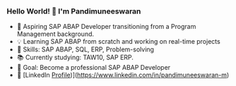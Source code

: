 ### Hello World! 👋 I'm Pandimuneeswaran
- 🚀 Aspiring SAP ABAP Developer transitioning from a Program Management background.
- 💡 Learning SAP ABAP from scratch and working on real-time projects  
- 🔨 Skills: SAP ABAP, SQL, ERP, Problem-solving  
- 📚 Currently studying: TAW10, SAP ERP.
- 🎯 Goal: Become a professional SAP ABAP Developer  
- 💼 [LinkedIn [Profile]())](https://www.linkedin.com/in/pandimuneeswaran-m)
